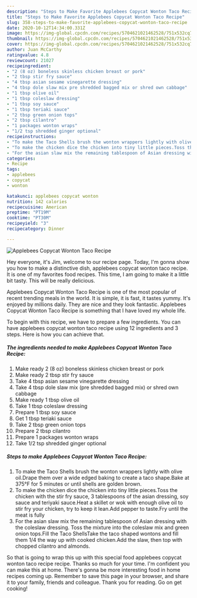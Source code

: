 ```yaml
---
description: "Steps to Make Favorite Applebees Copycat Wonton Taco Recipe"
title: "Steps to Make Favorite Applebees Copycat Wonton Taco Recipe"
slug: 358-steps-to-make-favorite-applebees-copycat-wonton-taco-recipe
date: 2020-10-12T14:34:00.331Z
image: https://img-global.cpcdn.com/recipes/5704621021462528/751x532cq70/applebees-copycat-wonton-taco-recipe-recipe-main-photo.jpg
thumbnail: https://img-global.cpcdn.com/recipes/5704621021462528/751x532cq70/applebees-copycat-wonton-taco-recipe-recipe-main-photo.jpg
cover: https://img-global.cpcdn.com/recipes/5704621021462528/751x532cq70/applebees-copycat-wonton-taco-recipe-recipe-main-photo.jpg
author: Juan McCarthy
ratingvalue: 4.8
reviewcount: 21027
recipeingredient:
- "2 (8 oz) boneless skinless chicken breast or pork"
- "2 tbsp stir fry sauce"
- "4 tbsp asian sesame vinegarette dressing"
- "4 tbsp dole slaw mix pre shredded bagged mix or shred own cabbage"
- "1 tbsp olive oil"
- "1 tbsp coleslaw dressing"
- "1 tbsp soy sauce"
- "1 tbsp teriaki sauce"
- "2 tbsp green onion tops"
- "2 tbsp cilantro"
- "1 packages wonton wraps"
- "1/2 tsp shredded ginger optional"
recipeinstructions:
- "To make the Taco Shells brush the wonton wrappers lightly with olive oil.Drape them over a wide edged baking to create a taco shape.Bake at 375°F for 5 minutes or until shells are golden brown."
- "To make the chicken dice the chicken into tiny little pieces.Toss the chicken with the stir fry sauce, 3 tablespoons of the asian dressing, soy sauce and teriyaki sauce.Heat a skillet or wok with enough olive oil to stir fry your chicken, try to keep it lean.Add pepper to taste.Fry until the meat is fully"
- "For the asian slaw mix the remaining tablespoon of Asian dressing with the coleslaw dressing. Toss the mixture into the coleslaw mix and green onion tops.Fill the Taco ShellsTake the taco shaped wontons and fill them 1/4 the way up with cooked chicken.Add the slaw, then top with chopped cilantro and almonds."
categories:
- Recipe
tags:
- applebees
- copycat
- wonton

katakunci: applebees copycat wonton 
nutrition: 142 calories
recipecuisine: American
preptime: "PT19M"
cooktime: "PT30M"
recipeyield: "3"
recipecategory: Dinner

---
```



![Applebees Copycat Wonton Taco Recipe](https://img-global.cpcdn.com/recipes/5704621021462528/751x532cq70/applebees-copycat-wonton-taco-recipe-recipe-main-photo.jpg)

Hey everyone, it's Jim, welcome to our recipe page. Today, I'm gonna show you how to make a distinctive dish, applebees copycat wonton taco recipe. It is one of my favorites food recipes. This time, I am going to make it a little bit tasty. This will be really delicious.

Applebees Copycat Wonton Taco Recipe is one of the most popular of recent trending meals in the world. It is simple, it is fast, it tastes yummy. It's enjoyed by millions daily. They are nice and they look fantastic. Applebees Copycat Wonton Taco Recipe is something that I have loved my whole life.




To begin with this recipe, we have to prepare a few ingredients. You can have applebees copycat wonton taco recipe using 12 ingredients and 3 steps. Here is how you can achieve that.

<!--inarticleads1-->

##### The ingredients needed to make Applebees Copycat Wonton Taco Recipe:

1. Make ready 2 (8 oz) boneless skinless chicken breast or pork
1. Make ready 2 tbsp stir fry sauce
1. Take 4 tbsp asian sesame vinegarette dressing
1. Take 4 tbsp dole slaw mix (pre shredded bagged mix) or shred own cabbage
1. Make ready 1 tbsp olive oil
1. Take 1 tbsp coleslaw dressing
1. Prepare 1 tbsp soy sauce
1. Get 1 tbsp teriaki sauce
1. Take 2 tbsp green onion tops
1. Prepare 2 tbsp cilantro
1. Prepare 1 packages wonton wraps
1. Take 1/2 tsp shredded ginger optional




<!--inarticleads2-->

##### Steps to make Applebees Copycat Wonton Taco Recipe:

1. To make the Taco Shells brush the wonton wrappers lightly with olive oil.Drape them over a wide edged baking to create a taco shape.Bake at 375°F for 5 minutes or until shells are golden brown.
1. To make the chicken dice the chicken into tiny little pieces.Toss the chicken with the stir fry sauce, 3 tablespoons of the asian dressing, soy sauce and teriyaki sauce.Heat a skillet or wok with enough olive oil to stir fry your chicken, try to keep it lean.Add pepper to taste.Fry until the meat is fully
1. For the asian slaw mix the remaining tablespoon of Asian dressing with the coleslaw dressing. Toss the mixture into the coleslaw mix and green onion tops.Fill the Taco ShellsTake the taco shaped wontons and fill them 1/4 the way up with cooked chicken.Add the slaw, then top with chopped cilantro and almonds.




So that is going to wrap this up with this special food applebees copycat wonton taco recipe recipe. Thanks so much for your time. I'm confident you can make this at home. There's gonna be more interesting food in home recipes coming up. Remember to save this page in your browser, and share it to your family, friends and colleague. Thank you for reading. Go on get cooking!
